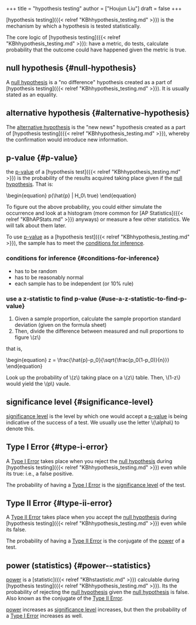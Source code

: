 +++
title = "hypothesis testing"
author = ["Houjun Liu"]
draft = false
+++

[hypothesis testing]({{< relref "KBhhypothesis_testing.md" >}}) is the mechanism by which a hypothesis is tested statistically.

The core logic of [hypothesis testing]({{< relref "KBhhypothesis_testing.md" >}}): have a metric, do tests, calculate probability that the outcome could have happened given the metric is true.


## null hypothesis {#null-hypothesis}

A [null hypothesis](#null-hypothesis) is a "no difference" hypothesis created as a part of [hypothesis testing]({{< relref "KBhhypothesis_testing.md" >}}). It is usually stated as an equality.


## alternative hypothesis {#alternative-hypothesis}

The [alternative hypothesis](#alternative-hypothesis) is the "new news" hypothesis created as a part of [hypothesis testing]({{< relref "KBhhypothesis_testing.md" >}}), whereby the confirmation would introduce new information.


## p-value {#p-value}

the [p-value](#p-value) of a [hypothesis test]({{< relref "KBhhypothesis_testing.md" >}}) is the probability of the results acquired taking place given if the [null hypothesis](#null-hypothesis). That is:

\begin{equation}
   p(\hat{p} | H\_0\ true)
\end{equation}

To figure out the above probability, you could either simulate the occurrence and look at a histogram (more common for [AP Statistics]({{< relref "KBhAPStats.md" >}}) anyways) or measure a few other statistics. We will talk about them later.

To use [p-value](#p-value) as a [hypothesis test]({{< relref "KBhhypothesis_testing.md" >}}), the sample has to meet the [conditions for inference](#conditions-for-inference).


### conditions for inference {#conditions-for-inference}

-   has to be random
-   has to be reasonably normal
-   each sample has to be independent (or 10% rule)


### use a z-statistic to find p-value {#use-a-z-statistic-to-find-p-value}

1.  Given a sample proportion, calculate the sample proportion standard deviation (given on the formula sheet)
2.  Then, divide the difference between measured and null proportions to figure \\(z\\)

that is,

\begin{equation}
   z = \frac{\hat{p}-p\_0}{\sqrt{\frac{p\_0(1-p\_0)}{n}}}
\end{equation}

Look up the probability of \\(z\\) taking place on a \\(z\\) table. Then, \\(1-z\\) would yield the \\(p\\) vaule.


## significance level {#significance-level}

[significance level](#significance-level) is the level by which one would accept a [p-value](#p-value) is being indicative of the success of a test. We usually use the letter \\(\alpha\\) to denote this.


## Type I Error {#type-i-error}

A [Type I Error](#type-i-error) takes place when you reject the [null hypothesis](#null-hypothesis) during [hypothesis testing]({{< relref "KBhhypothesis_testing.md" >}}) even while its true: i.e., a false positive.

The probability of having a [Type I Error](#type-i-error) is the [significance level](#significance-level) of the test.


## Type II Error {#type-ii-error}

A [Type II Error](#type-ii-error) takes place when you accept the [null hypothesis](#null-hypothesis) during [hypothesis testing]({{< relref "KBhhypothesis_testing.md" >}}) even while its false.

The probability of having a [Type II Error](#type-ii-error) is the conjugate of the [power](#power--statistics) of a test.


## power (statistics) {#power--statistics}

[power](#power--statistics) is a [statistic]({{< relref "KBhstastistic.md" >}}) calculable during [hypothesis testing]({{< relref "KBhhypothesis_testing.md" >}}). Its the probability of rejecting the [null hypothesis](#null-hypothesis) given the [null hypothesis](#null-hypothesis) is false. Also known as the conjugate of the [Type II Error](#type-ii-error).

[power](#power--statistics) increases as [significance level](#significance-level) increases, but then the probability of a [Type I Error](#type-i-error) increases as well.
